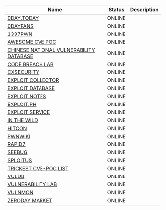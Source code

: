 |Name|Status|Description|
| ------ | ------ | ------ |
|[0DAY.TODAY](https://0day.today)| ONLINE | |
|[0DAYFANS](https://0dayfans.com)| ONLINE | |
|[1337PWN](https://www.1337pwn.com/exploits)| ONLINE | |
|[AWESOME CVE POC](https://github.com/qazbnm456/awesome-cve-poc)| ONLINE | |
|[CHINESE NATIONAL VULNERABILITY DATABASE](https://www.cnvd.org.cn)| ONLINE | |
|[CODE BREACH LAB](https://t.me/CodeBreachLab)| ONLINE | |
|[CXSECURITY](https://cxsecurity.com/exploit)| ONLINE | |
|[EXPLOIT COLLECTOR](https://exploit.kitploit.com/)| ONLINE | |
|[EXPLOIT DATABASE](https://www.exploit-db.com)| ONLINE | |
|[EXPLOIT NOTES](https://exploit-notes.hdks.org/)| ONLINE | |
|[EXPLOIT.PH](https://exploit.ph)| ONLINE | |
|[EXPLOIT SERVICE](https://t.me/ExploitService)| ONLINE | |
|[IN THE WILD](https://inthewild.io/feed)| ONLINE | |
|[HITCON](https://zeroday.hitcon.org/vulnerability)| ONLINE | |
|[PWNWIKI](http://pwnwiki.io/#!index.md)| ONLINE | |
|[RAPID7](https://www.rapid7.com/db/?type=metasploit)| ONLINE | |
|[SEEBUG](https://www.seebug.org)| ONLINE | |
|[SPLOITUS](https://sploitus.com)| ONLINE | |
|[TRICKEST CVE-POC LIST](https://github.com/trickest/cve)| ONLINE | |
|[VULDB](https://vuldb.com)| ONLINE | |
|[VULNERABILITY LAB](https://www.vulnerability-lab.com)| ONLINE | |
|[VULNMON](https://vulmon.com)| ONLINE | |
|[ZERODAY MARKET](https://zerodaymarket.com/exploits)| ONLINE | |
